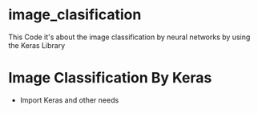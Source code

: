 # image_clasification
This Code  it's about the image classification by neural networks by using the Keras Library  

<h1>Image Classification By Keras </h1>

<ul>
  <li> Import Keras and other needs </li>
</ul>
